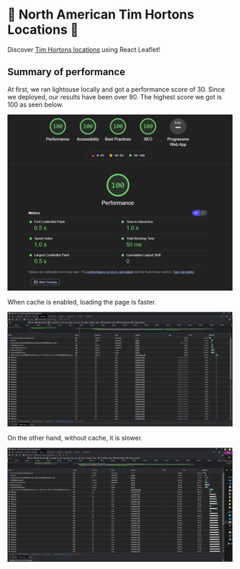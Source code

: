 # 🍁 North American Tim Hortons Locations 🍁

Discover [Tim Hortons locations](http://tims-locations.herokuapp.com/) using React Leaflet!

## Summary of performance

At first, we ran lightouse locally and got a performance score of 30. Since we deployed, our results have been over 90. The highest score we got is 100 as seen below.

![Lightouse](Lighthouse.PNG)

When cache is enabled, loading the page is faster.

![CacheEn](cacheenabled.PNG)

On the other hand, without cache, it is slower.

![CacheDis](cachedisabled.PNG)
